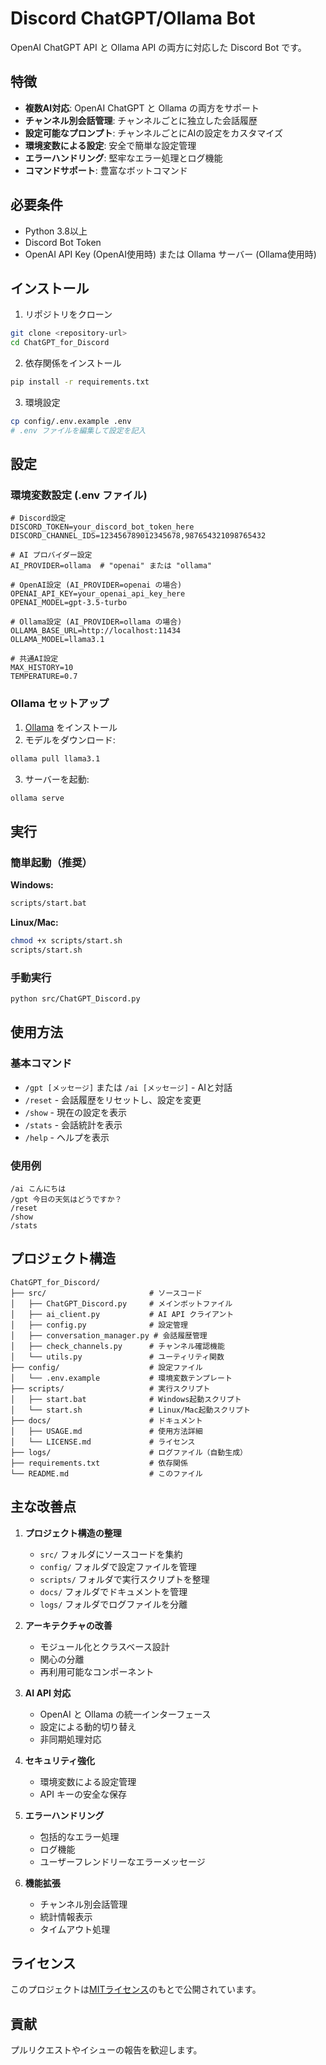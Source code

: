 # Discord ChatGPT/Ollama Bot

OpenAI ChatGPT API と Ollama API の両方に対応した Discord Bot です。

## 特徴

- **複数AI対応**: OpenAI ChatGPT と Ollama の両方をサポート
- **チャンネル別会話管理**: チャンネルごとに独立した会話履歴
- **設定可能なプロンプト**: チャンネルごとにAIの設定をカスタマイズ
- **環境変数による設定**: 安全で簡単な設定管理
- **エラーハンドリング**: 堅牢なエラー処理とログ機能
- **コマンドサポート**: 豊富なボットコマンド

## 必要条件

- Python 3.8以上
- Discord Bot Token
- OpenAI API Key (OpenAI使用時) または Ollama サーバー (Ollama使用時)

## インストール

1. リポジトリをクローン
```bash
git clone <repository-url>
cd ChatGPT_for_Discord
```

2. 依存関係をインストール
```bash
pip install -r requirements.txt
```

3. 環境設定
```bash
cp config/.env.example .env
# .env ファイルを編集して設定を記入
```

## 設定

### 環境変数設定 (.env ファイル)

```env
# Discord設定
DISCORD_TOKEN=your_discord_bot_token_here
DISCORD_CHANNEL_IDS=123456789012345678,987654321098765432

# AI プロバイダー設定
AI_PROVIDER=ollama  # "openai" または "ollama"

# OpenAI設定 (AI_PROVIDER=openai の場合)
OPENAI_API_KEY=your_openai_api_key_here
OPENAI_MODEL=gpt-3.5-turbo

# Ollama設定 (AI_PROVIDER=ollama の場合)
OLLAMA_BASE_URL=http://localhost:11434
OLLAMA_MODEL=llama3.1

# 共通AI設定
MAX_HISTORY=10
TEMPERATURE=0.7
```

### Ollama セットアップ

1. [Ollama](https://ollama.ai/) をインストール
2. モデルをダウンロード:
```bash
ollama pull llama3.1
```
3. サーバーを起動:
```bash
ollama serve
```

## 実行

### 簡単起動（推奨）

**Windows:**
```bash
scripts/start.bat
```

**Linux/Mac:**
```bash
chmod +x scripts/start.sh
scripts/start.sh
```

### 手動実行

```bash
python src/ChatGPT_Discord.py
```

## 使用方法

### 基本コマンド

- `/gpt [メッセージ]` または `/ai [メッセージ]` - AIと対話
- `/reset` - 会話履歴をリセットし、設定を変更
- `/show` - 現在の設定を表示
- `/stats` - 会話統計を表示
- `/help` - ヘルプを表示

### 使用例

```
/ai こんにちは
/gpt 今日の天気はどうですか？
/reset
/show
/stats
```

## プロジェクト構造

```
ChatGPT_for_Discord/
├── src/                       # ソースコード
│   ├── ChatGPT_Discord.py     # メインボットファイル
│   ├── ai_client.py           # AI API クライアント
│   ├── config.py              # 設定管理
│   ├── conversation_manager.py # 会話履歴管理
│   ├── check_channels.py      # チャンネル確認機能
│   └── utils.py               # ユーティリティ関数
├── config/                    # 設定ファイル
│   └── .env.example           # 環境変数テンプレート
├── scripts/                   # 実行スクリプト
│   ├── start.bat              # Windows起動スクリプト
│   └── start.sh               # Linux/Mac起動スクリプト
├── docs/                      # ドキュメント
│   ├── USAGE.md               # 使用方法詳細
│   └── LICENSE.md             # ライセンス
├── logs/                      # ログファイル（自動生成）
├── requirements.txt           # 依存関係
└── README.md                  # このファイル
```

## 主な改善点

1. **プロジェクト構造の整理**
   - `src/` フォルダにソースコードを集約
   - `config/` フォルダで設定ファイルを管理
   - `scripts/` フォルダで実行スクリプトを整理
   - `docs/` フォルダでドキュメントを管理
   - `logs/` フォルダでログファイルを分離

2. **アーキテクチャの改善**
   - モジュール化とクラスベース設計
   - 関心の分離
   - 再利用可能なコンポーネント

2. **AI API 対応**
   - OpenAI と Ollama の統一インターフェース
   - 設定による動的切り替え
   - 非同期処理対応

3. **セキュリティ強化**
   - 環境変数による設定管理
   - API キーの安全な保存

4. **エラーハンドリング**
   - 包括的なエラー処理
   - ログ機能
   - ユーザーフレンドリーなエラーメッセージ

5. **機能拡張**
   - チャンネル別会話管理
   - 統計情報表示
   - タイムアウト処理

## ライセンス

このプロジェクトは[MITライセンス](docs/LICENSE.md)のもとで公開されています。

## 貢献

プルリクエストやイシューの報告を歓迎します。